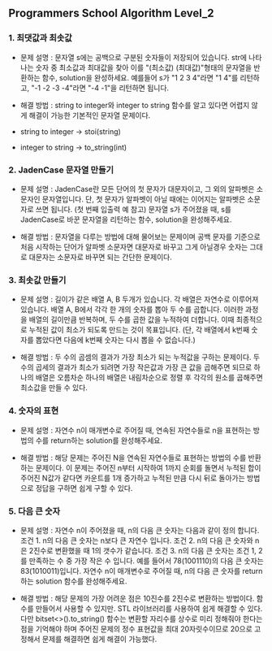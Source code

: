 ## Programmers School Algorithm Level_2

### 1. 최댓값과 최솟값
- 문제 설명 :  문자열 s에는 공백으로 구분된 숫자들이 저장되어 있습니다. str에 나타나는 숫자 중 최소값과 최대값을 찾아 이를 "(최소값) (최대값)"형태의 문자열을 반환하는 함수, solution을 완성하세요.
예를들어 s가 "1 2 3 4"라면 "1 4"를 리턴하고, "-1 -2 -3 -4"라면 "-4 -1"을 리턴하면 됩니다.

- 해결 방법 : string to integer와 integer to string 함수를 알고 있다면 어렵지 않게 해결이 가능한 기본적인 문자열 문제이다.
- string to integer -> stoi(string)
- integer to string -> to_string(int)


### 2. JadenCase 문자열 만들기
- 문제 설명 :  JadenCase란 모든 단어의 첫 문자가 대문자이고, 그 외의 알파벳은 소문자인 문자열입니다. 단, 첫 문자가 알파벳이 아닐 때에는 이어지는 알파벳은 소문자로 쓰면 됩니다. (첫 번째 입출력 예 참고)
문자열 s가 주어졌을 때, s를 JadenCase로 바꾼 문자열을 리턴하는 함수, solution을 완성해주세요.

- 해결 방법 : 문자열을 다루는 방법에 대해 물어보는 문제이며 공백 문자를 기준으로 처음 시작하는 단어가 알파벳 소문자면 대문자로 바꾸고 그게 아닐경우 숫자는 그대로 대문자는 소문자로 바꾸면 되는 간단한 문제이다.

### 3. 최솟값 만들기
- 문제 설명 :  길이가 같은 배열 A, B 두개가 있습니다. 각 배열은 자연수로 이루어져 있습니다. 
배열 A, B에서 각각 한 개의 숫자를 뽑아 두 수를 곱합니다. 이러한 과정을 배열의 길이만큼 반복하며, 두 수를 곱한 값을 누적하여 더합니다. 이때 최종적으로 누적된 값이 최소가 되도록 만드는 것이 목표입니다. (단, 각 배열에서 k번째 숫자를 뽑았다면 다음에 k번째 숫자는 다시 뽑을 수 없습니다.)

- 해결 방법 : 두 수의 곱셈의 결과가 가장 최소가 되는 누적값을 구하는 문제이다. 두 수의 곱세의 결과가 최소가 되려면 가장 작은값과 가장 큰 값을 곱해주면 되므로 하나의 배열은 오름차순 하나의 배열은 내림차순으로 정렬 후 각각의 원소를 곱해주면 최소값을 만들 수 있다.

### 4. 숫자의 표현
- 문제 설명 :  자연수 n이 매개변수로 주어질 때, 연속된 자연수들로 n을 표현하는 방법의 수를 return하는 solution를 완성해주세요.

- 해결 방법 : 해당 문제는 주어진 N을 연속된 자연수들로 표현하는 방법의 수를 반환하는 문제이다. 이 문제는 주어진 n부터 시작하여 1까지 순회를 돌면서 누적된 합이 주어진 N값가 같다면 카운트를 1개 증가하고 누적된 만큼 다시 뒤로 돌아가는 방법으로 정답을 구하면 쉽게 구할 수 있다.

### 5. 다음 큰 숫자
- 문제 설명 :  자연수 n이 주어졌을 때, n의 다음 큰 숫자는 다음과 같이 정의 합니다.
조건 1. n의 다음 큰 숫자는 n보다 큰 자연수 입니다.
조건 2. n의 다음 큰 숫자와 n은 2진수로 변환했을 때 1의 갯수가 같습니다.
조건 3. n의 다음 큰 숫자는 조건 1, 2를 만족하는 수 중 가장 작은 수 입니다.
예를 들어서 78(1001110)의 다음 큰 숫자는 83(1010011)입니다.
자연수 n이 매개변수로 주어질 때, n의 다음 큰 숫자를 return 하는 solution 함수를 완성해주세요.

- 해결 방법 : 해당 문제의 가장 어려운 점은 10진수를 2진수로 변환하는 방법이다. 함수를 만들어서 사용할 수 있지만. STL <bitset> 라이브러리를 사용하여 쉽게 해결할 수 있다. 다만 bitset<>().to_string() 함수는 변환할 자리수를 상수로 미리 정해줘야 한다는 점을 기억해야 하며 주어진 문제의 정수 표현값을 최대 20자릿수이므로 20으로 고정해서 문제를 해결하면 쉽게 해결이 가능했다.